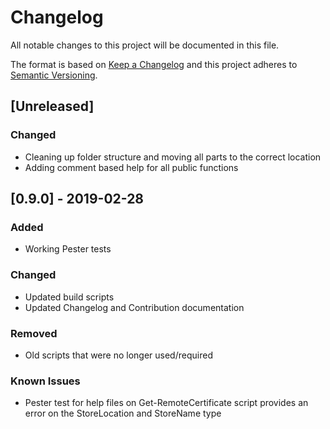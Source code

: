 # Changelog
All notable changes to this project will be documented in this file.

The format is based on [Keep a Changelog](http://keepachangelog.com/en/1.0.0/)
and this project adheres to [Semantic Versioning](http://semver.org/spec/v2.0.0.html).


## [Unreleased]
### Changed
- Cleaning up folder structure and moving all parts to the correct location
- Adding comment based help for all public functions

## [0.9.0] - 2019-02-28
### Added
- Working Pester tests

### Changed
- Updated build scripts
- Updated Changelog and Contribution documentation

### Removed
- Old scripts that were no longer used/required

### Known Issues
- Pester test for help files on Get-RemoteCertificate script provides an error on the StoreLocation and StoreName type